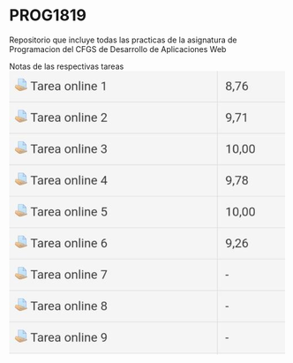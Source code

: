 # PROG1819

Repositorio que incluye todas las practicas de la asignatura de Programacion del CFGS de Desarrollo de Aplicaciones Web

Notas de las respectivas tareas
![alt text](https://github.com/ubidragon/PROG1819/blob/master/notas.jpg?raw=true)
